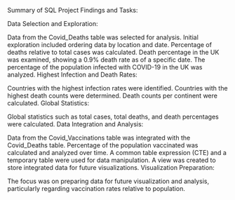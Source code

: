 Summary of SQL Project Findings and Tasks:

Data Selection and Exploration:

Data from the Covid_Deaths table was selected for analysis.
Initial exploration included ordering data by location and date.
Percentage of deaths relative to total cases was calculated.
Death percentage in the UK was examined, showing a 0.9% death rate as of a specific date.
The percentage of the population infected with COVID-19 in the UK was analyzed.
Highest Infection and Death Rates:

Countries with the highest infection rates were identified.
Countries with the highest death counts were determined.
Death counts per continent were calculated.
Global Statistics:

Global statistics such as total cases, total deaths, and death percentages were calculated.
Data Integration and Analysis:

Data from the Covid_Vaccinations table was integrated with the Covid_Deaths table.
Percentage of the population vaccinated was calculated and analyzed over time.
A common table expression (CTE) and a temporary table were used for data manipulation.
A view was created to store integrated data for future visualizations.
Visualization Preparation:

The focus was on preparing data for future visualization and analysis, particularly regarding vaccination rates relative to population.
